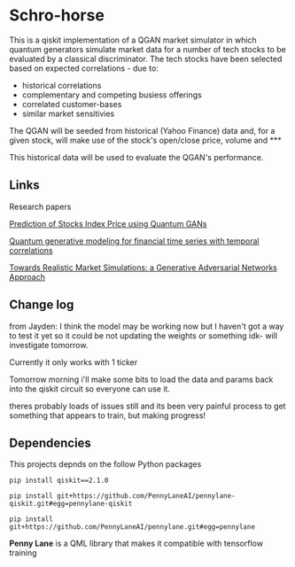 # Schro-horse

This is a qiskit implementation of a QGAN market simulator in which quantum generators simulate market data for a number of tech stocks to be evaluated by a classical discriminator.  The tech stocks have been selected based on expected correlations - due to:
- historical correlations
- complementary and competing busiess offerings
- correlated customer-bases
- similar market sensitivies

The QGAN will be seeded from historical (Yahoo Finance) data and, for a given stock, will make use of the stock's open/close price, volume and ***

This historical data will be used to evaluate the QGAN's performance.

## Links

Research papers

[Prediction of Stocks Index Price using Quantum GANs](https://arxiv.org/html/2509.12286v1)

[Quantum generative modeling for financial time series with temporal correlations](https://arxiv.org/pdf/2507.22035)

[Towards Realistic Market Simulations: a Generative Adversarial Networks Approach](https://arxiv.org/pdf/2110.13287)

## Change log ##


from Jayden:
I think the model may be working now but I haven't got a way to test it yet so it could be not updating the weights or something idk- will investigate tomorrow.

Currently it only works with 1 ticker

Tomorrow morning i'll make some bits to load the data and params back into the qiskit circuit so everyone can use it.

theres probably loads of issues still and its been very painful process to get something that appears to train, but making progress!


## Dependencies

This projects depnds on the follow Python packages

`pip install qiskit==2.1.0`

`pip install git+https://github.com/PennyLaneAI/pennylane-qiskit.git#egg=pennylane-qiskit`

`pip install git+https://github.com/PennyLaneAI/pennylane.git#egg=pennylane`

**Penny Lane** is a QML library that makes it compatible with tensorflow training
